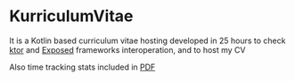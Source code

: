 # KurriculumVitae

It is a Kotlin based curriculum vitae hosting developed in 25 hours to check [ktor](https://github.com/Kotlin/ktor) and [Exposed](https://github.com/JetBrains/Exposed) frameworks interoperation, and to host my CV

Also time tracking stats included in [PDF](https://github.com/semoro/KurriculumVitae/blob/master/KurriculumVitae%20·%20WakaTime.pdf)
